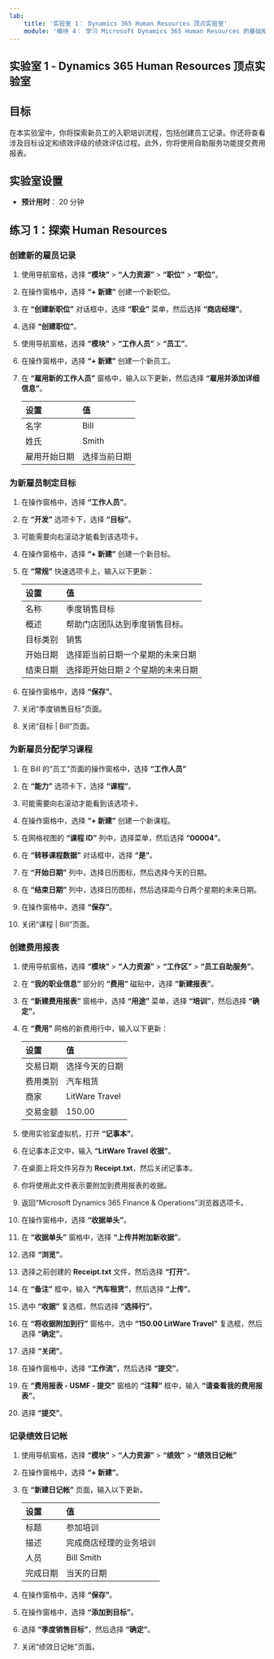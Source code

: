 ```yaml
---
lab:
    title: '实验室 1： Dynamics 365 Human Resources 顶点实验室'
    module: '模块 4： 学习 Microsoft Dynamics 365 Human Resources 的基础知识'
---
```


## 实验室 1 - Dynamics 365 Human Resources 顶点实验室

## 目标

在本实验室中，你将探索新员工的入职培训流程，包括创建员工记录。你还将查看涉及目标设定和绩效评级的绩效评估过程。此外，你将使用自助服务功能提交费用报表。

## 实验室设置

- **预计用时**： 20 分钟 

## 练习 1：探索 Human Resources

### 创建新的雇员记录

1. 使用导航窗格，选择 **“模块”** > **“人力资源”** > **“职位”** > **“职位”**。

1. 在操作窗格中，选择 **“+ 新建”** 创建一个新职位。

1. 在 **“创建新职位”** 对话框中，选择 **“职业”** 菜单，然后选择 **“商店经理”**。

1. 选择 **“创建职位”**。

1. 使用导航窗格，选择 **“模块”** > **“工作人员”** > **“员工”**。

1. 在操作窗格中，选择 **“+ 新建”** 创建一个新员工。

1. 在 **“雇用新的工作人员”** 窗格中，输入以下更新，然后选择 **“雇用并添加详细信息”**。

    | **设置** | **值** |
    | :--- | :---- |
    | 名字 | Bill |
    | 姓氏 | Smith |
    | 雇用开始日期 | 选择当前日期|

### 为新雇员制定目标

1. 在操作窗格中，选择 **“工作人员”**。

1. 在 **“开发”** 选项卡下，选择 **“目标”**。

1. 可能需要向右滚动才能看到该选项卡。

1. 在操作窗格中，选择 **“+ 新建”** 创建一个新目标。

1. 在 **“常规”** 快速选项卡上，输入以下更新：

    | **设置** | **值** |
    | :--- | :---- |
    | 名称 | 季度销售目标 |
    | 概述 | 帮助门店团队达到季度销售目标。 |
    | 目标类别 | 销售 |
    | 开始日期 | 选择距当前日期一个星期的未来日期 |
    | 结束日期 | 选择距开始日期 2 个星期的未来日期 |

1. 在操作窗格中，选择 **“保存”**。

1. 关闭“季度销售目标”页面。

1. 关闭“目标 | Bill”页面。

### 为新雇员分配学习课程

1. 在 Bill 的“员工”页面的操作窗格中，选择 **“工作人员”**

1. 在 **“能力”** 选项卡下，选择 **“课程”**。

1. 可能需要向右滚动才能看到该选项卡。

1. 在操作窗格中，选择 **“+ 新建”** 创建一个新课程。

1. 在网格视图的 **“课程 ID”** 列中，选择菜单，然后选择 **“00004”**。

1. 在 **“转移课程数据”** 对话框中，选择 **“是”**。

1. 在 **“开始日期”** 列中，选择日历图标，然后选择今天的日期。

1. 在 **“结束日期”** 列中，选择日历图标，然后选择距今日两个星期的未来日期。

1. 在操作窗格中，选择 **“保存”**。

1. 关闭“课程 | Bill”页面。

### 创建费用报表

1. 使用导航窗格，选择 **“模块”** > **“人力资源”** > **“工作区”** > **“员工自助服务”**。

1. 在 **“我的职业信息”** 部分的 **“费用”** 磁贴中，选择 **“新建报表”**。

1. 在 **“新建费用报表”** 窗格中，选择 **“用途”** 菜单，选择 **“培训”**，然后选择 **“确定”**。

1. 在 **“费用”** 网格的新费用行中，输入以下更新：

    | **设置** | **值** |
    | :--- | :---- |
    | 交易日期 | 选择今天的日期 |
    | 费用类别 | 汽车租赁 |
    | 商家 | LitWare Travel |
    | 交易金额 | 150.00 |

1. 使用实验室虚拟机，打开 **“记事本”**。

1. 在记事本正文中，输入 **“LitWare Travel 收据”**。

1. 在桌面上将文件另存为 **Receipt.txt**，然后关闭记事本。

1. 你将使用此文件表示要附加到费用报表的收据。

1. 返回“Microsoft Dynamics 365 Finance & Operations”浏览器选项卡。

1. 在操作窗格中，选择 **“收据单头”**。

1. 在 **“收据单头”** 窗格中，选择 **“上传并附加新收据”**。

1. 选择 **“浏览”**。

1. 选择之前创建的 **Receipt.txt** 文件，然后选择 **“打开”**。

1. 在 **“备注”** 框中，输入 **“汽车租赁”**，然后选择 **“上传”**。

1. 选中 **“收据”** 复选框，然后选择 **“选择行”**。

1. 在 **“将收据附加到行”** 窗格中，选中 **“150.00 LitWare Travel”** 复选框，然后选择 **“确定”**。

1. 选择 **“关闭”**。

1. 在操作窗格中，选择 **“工作流”**，然后选择 **“提交”**。

1. 在 **“费用报表 - USMF - 提交”** 窗格的 **“注释”** 框中，输入 **“请查看我的费用报表”**。

1. 选择 **“提交”**。

### 记录绩效日记帐

1. 使用导航窗格，选择 **“模块”** > **“人力资源”** > **“绩效”** > **“绩效日记帐”**

1. 在操作窗格中，选择 **“+ 新建”**。

1. 在 **“新建日记帐”** 页面，输入以下更新。


    | **设置** | **值** |
    | :--- | :---- |
    | 标题 | 参加培训 |
    | 描述 | 完成商店经理的业务培训 |
    | 人员 | Bill Smith |
    | 完成日期 | 当天的日期 |

1. 在操作窗格中，选择 **“保存”**。

1. 在操作窗格中，选择 **“添加到目标”**。

1. 选择 **“季度销售目标”**，然后选择 **“确定”**。

1. 关闭“绩效日记帐”页面。
